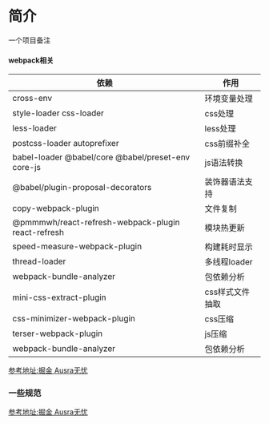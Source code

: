 # 简介
一个项目备注
#### webpack相关

| 依赖 | 作用 |
| - | - | 
| cross-env | 环境变量处理 |
| style-loader css-loader | css处理 |
| less-loader | less处理 |
| postcss-loader autoprefixer | css前缀补全 |
| babel-loader @babel/core @babel/preset-env core-js | js语法转换 |
| @babel/plugin-proposal-decorators | 装饰器语法支持 |
| copy-webpack-plugin | 文件复制 |
| @pmmmwh/react-refresh-webpack-plugin react-refresh | 模块热更新 |
| speed-measure-webpack-plugin | 构建耗时显示 |
| thread-loader | 多线程loader |
| webpack-bundle-analyzer | 包依赖分析 |
| mini-css-extract-plugin | css样式文件抽取 |
| css-minimizer-webpack-plugin | css压缩 |
| terser-webpack-plugin | js压缩 |
| webpack-bundle-analyzer | 包依赖分析 |

[参考地址:掘金 Ausra无忧](https://juejin.cn/post/7111922283681153038#heading-31)


### 一些规范
[参考地址:掘金 Ausra无忧](https://juejin.cn/post/7101596844181962788#heading-31)
